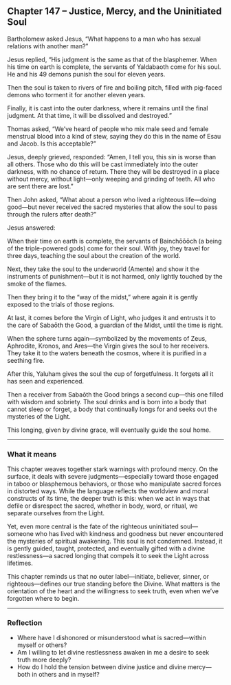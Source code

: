 ## Chapter 147 – Justice, Mercy, and the Uninitiated Soul

Bartholomew asked Jesus, “What happens to a man who has sexual relations with another man?”

Jesus replied, “His judgment is the same as that of the blasphemer. When his time on earth is complete, the servants of Yaldabaoth come for his soul. He and his 49 demons punish the soul for eleven years.

Then the soul is taken to rivers of fire and boiling pitch, filled with pig-faced demons who torment it for another eleven years.

Finally, it is cast into the outer darkness, where it remains until the final judgment. At that time, it will be dissolved and destroyed.”

Thomas asked, “We’ve heard of people who mix male seed and female menstrual blood into a kind of stew, saying they do this in the name of Esau and Jacob. Is this acceptable?”

Jesus, deeply grieved, responded: “Amen, I tell you, this sin is worse than all others. Those who do this will be cast immediately into the outer darkness, with no chance of return. There they will be destroyed in a place without mercy, without light—only weeping and grinding of teeth. All who are sent there are lost.”

Then John asked, “What about a person who lived a righteous life—doing good—but never received the sacred mysteries that allow the soul to pass through the rulers after death?”

Jesus answered:

When their time on earth is complete, the servants of Bainchōōōch (a being of the triple-powered gods) come for their soul. With joy, they travel for three days, teaching the soul about the creation of the world.

Next, they take the soul to the underworld (Amente) and show it the instruments of punishment—but it is not harmed, only lightly touched by the smoke of the flames.

Then they bring it to the “way of the midst,” where again it is gently exposed to the trials of those regions.

At last, it comes before the Virgin of Light, who judges it and entrusts it to the care of Sabaōth the Good, a guardian of the Midst, until the time is right.

When the sphere turns again—symbolized by the movements of Zeus, Aphrodite, Kronos, and Ares—the Virgin gives the soul to her receivers. They take it to the waters beneath the cosmos, where it is purified in a seething fire.

After this, Yaluham gives the soul the cup of forgetfulness. It forgets all it has seen and experienced.

Then a receiver from Sabaōth the Good brings a second cup—this one filled with wisdom and sobriety. The soul drinks and is born into a body that cannot sleep or forget, a body that continually longs for and seeks out the mysteries of the Light.

This longing, given by divine grace, will eventually guide the soul home.

---

### What it means

This chapter weaves together stark warnings with profound mercy. On the surface, it deals with severe judgments—especially toward those engaged in taboo or blasphemous behaviors, or those who manipulate sacred forces in distorted ways. While the language reflects the worldview and moral constructs of its time, the deeper truth is this: when we act in ways that defile or disrespect the sacred, whether in body, word, or ritual, we separate ourselves from the Light.

Yet, even more central is the fate of the righteous uninitiated soul—someone who has lived with kindness and goodness but never encountered the mysteries of spiritual awakening. This soul is not condemned. Instead, it is gently guided, taught, protected, and eventually gifted with a divine restlessness—a sacred longing that compels it to seek the Light across lifetimes.

This chapter reminds us that no outer label—initiate, believer, sinner, or righteous—defines our true standing before the Divine. What matters is the orientation of the heart and the willingness to seek truth, even when we’ve forgotten where to begin.

---

### Reflection

* Where have I dishonored or misunderstood what is sacred—within myself or others?
* Am I willing to let divine restlessness awaken in me a desire to seek truth more deeply?
* How do I hold the tension between divine justice and divine mercy—both in others and in myself?
